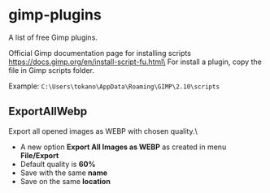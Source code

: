 # gimp-plugins

A list of free Gimp plugins.

Official Gimp documentation page for installing scripts https://docs.gimp.org/en/install-script-fu.html\
For install a plugin, copy the file in Gimp scripts folder.

Example: `C:\Users\tokano\AppData\Roaming\GIMP\2.10\scripts`

## ExportAllWebp
Export all opened images as WEBP with chosen quality.\
- A new option **Export All Images as WEBP** as created in menu **File/Export**
- Default quality is **60%**
- Save with the same **name**
- Save on the same **location**